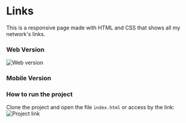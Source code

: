 # Links

This is a responsive page made with HTML and CSS that shows all my network's links.

### Web Version

![Web version](https://github.com/giovannamoeller/links/blob/main/assets/WebVersion.png)

### Mobile Version


### How to run the project
Clone the project and open the file `index.html` or access by the link: ![Project link](https://giovannamoeller.github.io/links)
